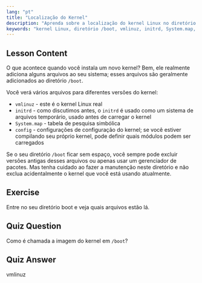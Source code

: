 ```yaml
---
lang: "pt"
title: "Localização do Kernel"
description: "Aprenda sobre a localização do kernel Linux no diretório /boot, entendendo vmlinuz, initrd e System.map. Explore os arquivos do kernel e gerencie o espaço de forma eficaz."
keywords: "kernel Linux, diretório /boot, vmlinuz, initrd, System.map, iniciante em Linux, tutorial de kernel, guia Linux"
---
```


## Lesson Content

O que acontece quando você instala um novo kernel? Bem, ele realmente adiciona alguns arquivos ao seu sistema; esses arquivos são geralmente adicionados ao diretório `/boot`.

Você verá vários arquivos para diferentes versões do kernel:

- `vmlinuz` - este é o kernel Linux real
- `initrd` - como discutimos antes, o `initrd` é usado como um sistema de arquivos temporário, usado antes de carregar o kernel
- `System.map` - tabela de pesquisa simbólica
- `config` - configurações de configuração do kernel; se você estiver compilando seu próprio kernel, pode definir quais módulos podem ser carregados

Se o seu diretório `/boot` ficar sem espaço, você sempre pode excluir versões antigas desses arquivos ou apenas usar um gerenciador de pacotes. Mas tenha cuidado ao fazer a manutenção neste diretório e não exclua acidentalmente o kernel que você está usando atualmente.

## Exercise

Entre no seu diretório boot e veja quais arquivos estão lá.

## Quiz Question

Como é chamada a imagem do kernel em `/boot`?

## Quiz Answer

vmlinuz
